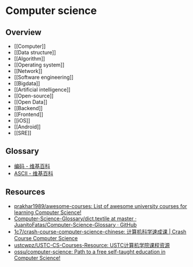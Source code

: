 # Computer science

## Overview

- [[Computer]]
- [[Data structure]]
- [[Algorithm]]
- [[Operating system]]
- [[Network]]
- [[Software engineering]]
- [[Bigdata]]
- [[Artificial intelligence]]
- [[Open-source]]
- [[Open Data]]
- [[Backend]]
- [[Frontend]]
- [[iOS]]
- [[Android]]
- [[SRE]]

## Glossary

- [编码 - 维基百科](https://zh.wikipedia.org/wiki/%E7%BC%96%E7%A0%81)
- [ASCII - 维基百科](https://zh.wikipedia.org/wiki/ASCII)

## Resources

- [prakhar1989/awesome-courses: List of awesome university courses for learning Computer Science!](https://github.com/prakhar1989/awesome-courses)
- [Computer-Science-Glossary/dict.textile at master · JuanitoFatas/Computer-Science-Glossary · GitHub](https://github.com/JuanitoFatas/Computer-Science-Glossary/blob/master/dict.textile)
- [1c7/crash-course-computer-science-chinese: 计算机科学速成课 | Crash Course Computer Science](https://github.com/1c7/crash-course-computer-science-chinese)
- [ustcwpz/USTC-CS-Courses-Resource: USTC计算机学院课程资源](https://github.com/ustcwpz/USTC-CS-Courses-Resource)
- [ossu/computer-science: Path to a free self-taught education in Computer Science!](https://github.com/ossu/computer-science)
